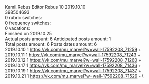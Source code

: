 Kamil.Rebus	Editor Rebus 10 2019.10.10\
398504693\
0 rubric switches:\
0 frequency switches:\
0 vacations:\
Finished on 2019.10.25\
Actual posts amount: 6	Anticipated posts amount: 1
\
Total posts amount: 6	Posts dates amount: 6\
2019.10.10 1 https://vk.com/mu_marvel?w=wall-17592208_71259 + \
2019.10.11 1 https://vk.com/mu_marvel?w=wall-17592208_71243 + \
2019.10.12 1 https://vk.com/mu_marvel?w=wall-17592208_71260 + \
2019.10.17 1 https://vk.com/mu_marvel?w=wall-17592208_71436 + \
2019.10.19 1 https://vk.com/mu_marvel?w=wall-17592208_71437 + \
2019.10.21 1 https://vk.com/mu_marvel?w=wall-17592208_71529 - \
